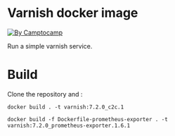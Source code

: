 Varnish docker image
========================

[![By Camptocamp](https://img.shields.io/badge/by-camptocamp-fb7047.svg)](http://www.camptocamp.com)

Run a simple varnish service.


# Build

Clone the repository and :

    docker build . -t varnish:7.2.0_c2c.1

    docker build -f Dockerfile-prometheus-exporter . -t varnish:7.2.0_prometheus-exporter.1.6.1
